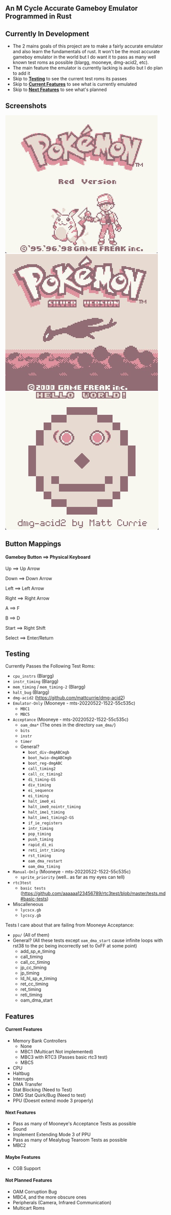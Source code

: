 ## **An M Cycle Accurate Gameboy Emulator Programmed in Rust**

## Currently In Development
 - The 2 mains goals of this project are to make a fairly accurate emulator and also learn the fundamentals of rust. It won't be the most accurate gameboy emulator in the world but I do want it to pass as many well known test roms as possible (blargg, mooneye, dmg-acid2, etc).
 - The main feature the emulator is currently lacking is audio but I do plan to add it
 - Skip to [**Testing**](Testing) to see the current test roms its passes
 - Skip to [**Current Features**](Current-Features) to see what is currently emulated
 - Skip to [**Next Features**](Next-Features) to see what's planned

## **Screenshots**
![](./screenshots/pokemon-red-screen.jpg)
![](./screenshots/pokemon-silver-screen.jpg)
![](./screenshots/dmg-acid2.jpg)

## **Button Mappings**
#### **Gameboy Button ==> Physical Keyboard**

Up ==> Up Arrow

Down ==> Down Arrow

Left ==> Left Arrow

Right ==> Right Arrow

A ==> F

B ==> D

Start ==> Right Shift

Select ==> Enter/Return

## **Testing**
Currently Passes the Following Test Roms:
 - `cpu_instrs` (Blargg)
 - `instr_timing` (Blargg)
 - `mem_timing` / `mem_timing-2` (Blargg) 
 - `halt_bug` (Blargg)
 - `dmg-acid2` (https://github.com/mattcurrie/dmg-acid2)
 - `Emulator-Only` (Mooneye - mts-20220522-1522-55c535c)
    - `MBC1`
    - `MBC5`
 - `Acceptance` (Mooneye - mts-20220522-1522-55c535c)
    - `oam_dma*` (The ones in the directory `oam_dma/`)
    - `bits`
    - `instr`
    - `timer`
    - General?
         - `boot_div-dmgABCmgb`
         - `boot_hwio-dmgABCmgb`
         - `boot_reg-dmgABC`
         - `call_timing2`
         - `call_cc_timing2`
         - `di_timing-GS`
         - `div_timing`
         - `ei_sequence`
         - `ei_timing`
         - `halt_ime0_ei`
         - `halt_ime0_nointr_timing`
         - `halt_ime1_timing`
         - `halt_ime1_timing2-GS`
         - `if_ie_registers`
         - `intr_timing`
         - `pop_timing`
         - `push_timing`
         - `rapid_di_ei`
         - `reti_intr_timing`
         - `rst_timing`
         - `oam_dma_restart`
         - `oam_dma_timing`
 - `Manual-Only` (Mooneye - mts-20220522-1522-55c535c)
    - `sprite_priority` (well.. as far as my eyes can tell)
 - `rtc3test`
    - `basic tests` (https://github.com/aaaaaa123456789/rtc3test/blob/master/tests.md#basic-tests)
 - Miscalleneous
    - `lycscx.gb`
    - `lycscy.gb`

Tests I care about that are failing from Mooneye Acceptance:
 - `ppu/` (All of them)
 - General? (All these tests except `oam_dma_start` cause infinite loops with rst38 to the pc being incorrectly set to 0xFF at some point)
   - add_sp_e_timing
   - call_timing
   - call_cc_timing
   - jp_cc_timing
   - jp_timing
   - ld_hl_sp_e_timing
   - ret_cc_timing
   - ret_timing
   - reti_timing
   - oam_dma_start

## **Features**

#### **Current Features**
 - Memory Bank Controllers
   - None
   - MBC1 (Multicart Not implemented)
   - MBC3 with RTC3 (Passes basic rtc3 test)
   - MBC5
 - CPU
 - Haltbug
 - Interrupts
 - DMA Transfer
 - Stat Blocking (Need to Test)
 - DMG Stat Quirk/Bug (Need to test)
 - PPU (Doesnt extend mode 3 properly)

#### **Next Features**
 - Pass as many of Mooneye's Acceptance Tests as possible
 - Sound
 - Implement Extending Mode 3 of PPU
 - Pass as many of Mealybug Tearoom Tests as possible
 - MBC2

#### **Maybe Features**
 - CGB Support

#### **Not Planned Features**
 - OAM Corruption Bug
 - MBC4, and the more obscure ones
 - Peripherals (Camera, Infrared Communication)
 - Multicart Roms
